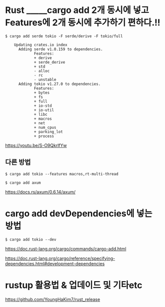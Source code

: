 # Rust _____cargo add 2개 동시에 넣고 Features에 2개 동시에 추가하기 편하다.!!

```
$ cargo add serde tokio -F serde/derive -F tokio/full

    Updating crates.io index
      Adding serde v1.0.159 to dependencies.
             Features:
             + derive
             + serde_derive
             + std
             - alloc
             - rc
             - unstable
      Adding tokio v1.27.0 to dependencies.
             Features:
             + bytes
             + fs
             + full
             + io-std
             + io-util
             + libc
             + macros
             + net
             + num_cpus
             + parking_lot
             + process
```

https://youtu.be/S-O9QkrlfYw

## 다른 방법

```
$ cargo add tokio --features macros,rt-multi-thread
```

```
$ cargo add axum
```

https://docs.rs/axum/0.6.14/axum/


# cargo add devDependencies에 넣는 방법


```
$ cargo add tokio --dev
```

https://doc.rust-lang.org/cargo/commands/cargo-add.html

https://doc.rust-lang.org/cargo/reference/specifying-dependencies.html#development-dependencies


# rustup 활용법 & 업데이드 및 기타etc

https://github.com/YoungHaKim7/rust_release

